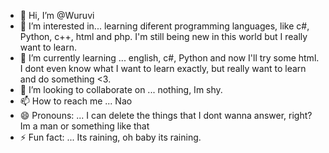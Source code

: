 - 👋 Hi, I’m @Wuruvi
- 👀 I’m interested in... learning diferent programming languages, like c#, Python, c++, html and php. I'm still being new in this world but I really want to learn.
- 🌱 I’m currently learning ... english, c#, Python and now I'll try some html. I dont even know what I want to learn exactly, but really want to learn and do something <3.
- 💞️ I’m looking to collaborate on ... nothing, Im shy.
- 📫 How to reach me ... Nao
- 😄 Pronouns: ... I can delete the things that I dont wanna answer, right? Im a man or something like that
- ⚡ Fun fact: ... Its raining, oh baby its raining.

<!---
Wuruvi/Wuruvi is a ✨ special ✨ repository because its `README.md` (this file) appears on your GitHub profile.
You can click the Preview link to take a look at your changes.
--->
